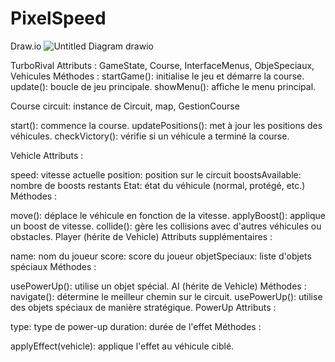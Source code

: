 # PixelSpeed
Draw.io
![Untitled Diagram drawio](https://github.com/user-attachments/assets/443d3054-ba76-4994-9762-251e1129934c)

TurboRival
Attributs :
GameState, Course, InterfaceMenus, ObjeSpeciaux, Vehicules
Méthodes :
startGame(): initialise le jeu et démarre la course.
update(): boucle de jeu principale.
showMenu(): affiche le menu principal.

Course
circuit: instance de Circuit, map, GestionCourse

start(): commence la course.
updatePositions(): met à jour les positions des véhicules.
checkVictory(): vérifie si un véhicule a terminé la course.

Vehicle
Attributs :

speed: vitesse actuelle
position: position sur le circuit
boostsAvailable: nombre de boosts restants
Etat: état du véhicule (normal, protégé, etc.)
Méthodes :

move(): déplace le véhicule en fonction de la vitesse.
applyBoost(): applique un boost de vitesse.
collide(): gère les collisions avec d'autres véhicules ou obstacles.
Player (hérite de Vehicle)
Attributs supplémentaires :

name: nom du joueur
score: score du joueur
objetSpeciaux: liste d'objets spéciaux
Méthodes :

usePowerUp(): utilise un objet spécial.
AI (hérite de Vehicle)
Méthodes :
navigate(): détermine le meilleur chemin sur le circuit.
usePowerUp(): utilise des objets spéciaux de manière stratégique.
PowerUp
Attributs :

type: type de power-up
duration: durée de l'effet
Méthodes :

applyEffect(vehicle): applique l'effet au véhicule ciblé.
